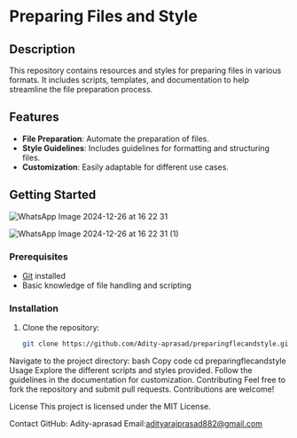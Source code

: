 # Preparing Files and Style

## Description

This repository contains resources and styles for preparing files in various formats. It includes scripts, templates, and documentation to help streamline the file preparation process.

## Features

- **File Preparation**: Automate the preparation of files.
- **Style Guidelines**: Includes guidelines for formatting and structuring files.
- **Customization**: Easily adaptable for different use cases.

## Getting Started


![WhatsApp Image 2024-12-26 at 16 22 31](https://github.com/user-attachments/assets/7f68f764-9fce-4e32-ba95-b64a856996fd)






![WhatsApp Image 2024-12-26 at 16 22 31 (1)](https://github.com/user-attachments/assets/f1347d77-8a2a-4fe2-aeeb-5a2780ddbf1e)





### Prerequisites

- [Git](https://git-scm.com/) installed
- Basic knowledge of file handling and scripting

### Installation

1. Clone the repository:
   ```bash
   git clone https://github.com/Adity-aprasad/preparingflecandstyle.git
Navigate to the project directory:
bash
Copy code
cd preparingflecandstyle
Usage
Explore the different scripts and styles provided.
Follow the guidelines in the documentation for customization.
Contributing
Feel free to fork the repository and submit pull requests. Contributions are welcome!

License
This project is licensed under the MIT License.

Contact
GitHub: Adity-aprasad
Email:adityarajprasad882@gmail.com
